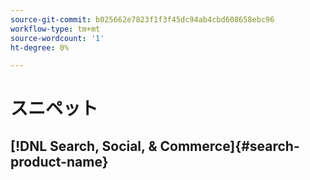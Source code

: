 ```yaml
---
source-git-commit: b025662e7823f1f3f45dc94ab4cbd608658ebc96
workflow-type: tm+mt
source-wordcount: '1'
ht-degree: 0%

---
```

# スニペット

## [!DNL Search, Social, & Commerce]{#search-product-name}

